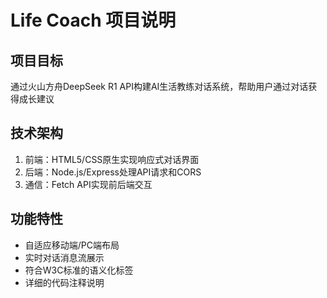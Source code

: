 # Life Coach 项目说明

## 项目目标
通过火山方舟DeepSeek R1 API构建AI生活教练对话系统，帮助用户通过对话获得成长建议

## 技术架构
1. 前端：HTML5/CSS原生实现响应式对话界面
2. 后端：Node.js/Express处理API请求和CORS
3. 通信：Fetch API实现前后端交互

## 功能特性
- 自适应移动端/PC端布局
- 实时对话消息流展示
- 符合W3C标准的语义化标签
- 详细的代码注释说明
